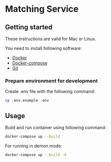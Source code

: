 # Matching Service



## Getting started
These instructions are valid for Mac or Linux.

You need to install following software:
* [Docker](https://docs.docker.com/install/)
* [Docker-compose](https://docs.docker.com/compose/install/)
* [Git](https://git-scm.com/book/en/v2/Getting-Started-Installing-Git)

### Prepare environment for development
Create .env file with the following command:
```bash
cp .env.example .env
```

## Usage
Build and run container using following command:
```bash
docker-compose up --build
```
For running in demon mode:
```bash
docker-compose up --build -d
```
